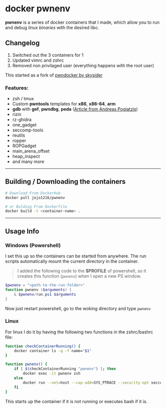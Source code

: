 # **docker pwnenv**

**pwnenv** is a series of docker containers that I made, which allow you to run and debug _linux binaries_ with the desired libc.

## Changelog

1. Switched out the 3 containers for 1
2. Updated vimrc and zshrc
3. Removed non privilaged user (everything happens with the root user)

This started as a fork of [pwndocker by skysider](https://github.com/skysider/pwndocker)

### **Features**:
- zsh / tmux
- Custom **pwntools** templates for **x86**, **x86-64**, **arm**
- **gdb** with **gef**, **pwndbg**, **peda** ([Article from Andreas Pogiatzis](https://medium.com/bugbountywriteup/pwndbg-gef-peda-one-for-all-and-all-for-one-714d71bf36b8))
- rizin
- rz-ghidra
- one_gadget
- seccomp-tools
- reutils
- ropper
- ROPGadget
- main_arena_offset
- heap_inspect
- and many more
---
## Building / Downloading the containers

```bash
# Download From DockerHub
docker pull jojo1216/pwnenv

# or Bulding From Dockerfile
docker build -t <container-name> .
```
---

## Usage Info

### Windows (Powershell)

I set this up so the containers can be started from anywhere. The run scripts automatically mount the current directory in the container.

> I added the following code to the **$PROFILE** of powershell, so it creates this function (`pwnenv`) when I open a new PS window.

```powershell
$pwnenv = "<path-to-the-run-folder>"
function pwnenv ($arguments) {
    & $pwnenv/run.ps1 $arguments
}
```

Now just restart powershell, go to the woking directory and type `pwnenv`

### Linux

For linux I do it by having the following two functions in the zshrc/bashrc file:

```bash
function checkContainerRunning() {
    docker container ls -q -f name="$1"
}

function pwnenv() {
    if [ $(checkContainerRunning "pwnenv") ]; then
        docker exec -it pwnenv zsh
    else
        docker run --net=host --cap-add=SYS_PTRACE --security-opt seccomp=unconfined -it --rm --name "pwnenv" -v "$(pwd)":/root/data "pwnenv"
    fi
}
```

This starts up the container if it is not running or executes bash if it is.
